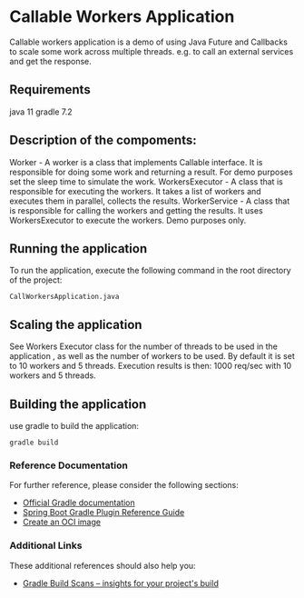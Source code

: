 # Callable Workers Application

Callable workers application is a demo of using Java Future and Callbacks to scale some work across multiple threads. 
e.g. to call an external services and get the response.

## Requirements
java 11
gradle 7.2

## Description of the compoments:
Worker - A worker is a class that implements Callable interface. It is responsible for doing some work and returning a result. For demo purposes set the sleep time to simulate the work.
WorkersExecutor - A class that is responsible for executing the workers. It takes a list of workers and executes them in parallel, collects the results. 
WorkerService - A class that is responsible for calling the workers and getting the results. It uses WorkersExecutor to execute the workers. Demo purposes only. 

## Running the application

To run the application, execute the following command in the root directory of the project:
```shell
CallWorkersApplication.java
```

## Scaling the application
See Workers Executor class for the number of threads to be used in the application
, as well as the number of workers to be used. By default it is set to 10 workers and 5 threads. 
Execution results is then: 1000 req/sec with 10 workers and 5 threads.




## Building the application
use gradle to build the application:
```shell
gradle build
```

### Reference Documentation
For further reference, please consider the following sections:

* [Official Gradle documentation](https://docs.gradle.org)
* [Spring Boot Gradle Plugin Reference Guide](https://docs.spring.io/spring-boot/docs/3.3.1/gradle-plugin/reference/html/)
* [Create an OCI image](https://docs.spring.io/spring-boot/docs/3.3.1/gradle-plugin/reference/html/#build-image)

### Additional Links
These additional references should also help you:

* [Gradle Build Scans – insights for your project's build](https://scans.gradle.com#gradle)
